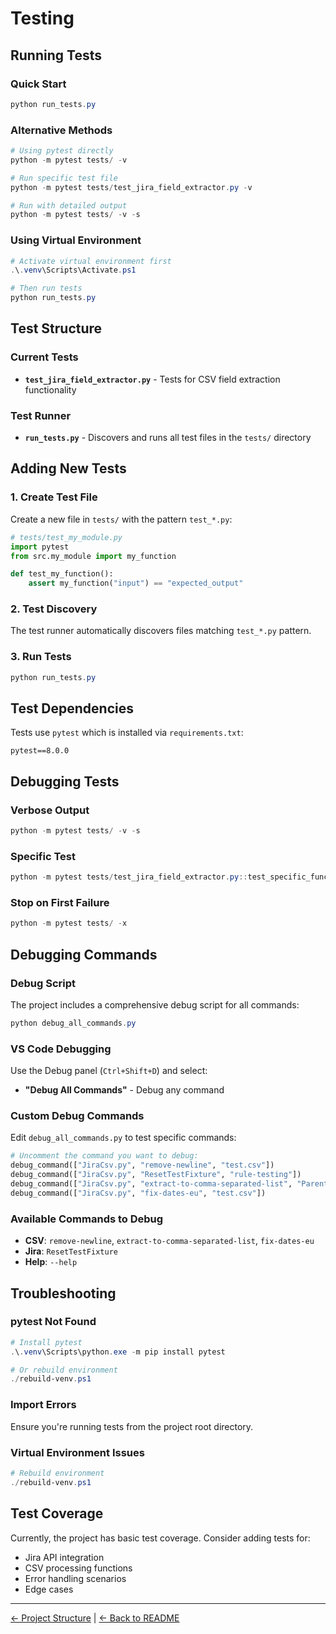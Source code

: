 # Testing

## Running Tests

### Quick Start
```powershell
python run_tests.py
```

### Alternative Methods
```powershell
# Using pytest directly
python -m pytest tests/ -v

# Run specific test file
python -m pytest tests/test_jira_field_extractor.py -v

# Run with detailed output
python -m pytest tests/ -v -s
```

### Using Virtual Environment
```powershell
# Activate virtual environment first
.\.venv\Scripts\Activate.ps1

# Then run tests
python run_tests.py
```

## Test Structure

### Current Tests
- **`test_jira_field_extractor.py`** - Tests for CSV field extraction functionality

### Test Runner
- **`run_tests.py`** - Discovers and runs all test files in the `tests/` directory

## Adding New Tests

### 1. Create Test File
Create a new file in `tests/` with the pattern `test_*.py`:

```python
# tests/test_my_module.py
import pytest
from src.my_module import my_function

def test_my_function():
    assert my_function("input") == "expected_output"
```

### 2. Test Discovery
The test runner automatically discovers files matching `test_*.py` pattern.

### 3. Run Tests
```powershell
python run_tests.py
```

## Test Dependencies

Tests use `pytest` which is installed via `requirements.txt`:
```
pytest==8.0.0
```

## Debugging Tests

### Verbose Output
```powershell
python -m pytest tests/ -v -s
```

### Specific Test
```powershell
python -m pytest tests/test_jira_field_extractor.py::test_specific_function -v
```

### Stop on First Failure
```powershell
python -m pytest tests/ -x
```

## Debugging Commands

### Debug Script
The project includes a comprehensive debug script for all commands:

```powershell
python debug_all_commands.py
```

### VS Code Debugging
Use the Debug panel (`Ctrl+Shift+D`) and select:
- **"Debug All Commands"** - Debug any command

### Custom Debug Commands
Edit `debug_all_commands.py` to test specific commands:

```python
# Uncomment the command you want to debug:
debug_command(["JiraCsv.py", "remove-newline", "test.csv"])
debug_command(["JiraCsv.py", "ResetTestFixture", "rule-testing"])
debug_command(["JiraCsv.py", "extract-to-comma-separated-list", "Parent key", "test.csv"])
debug_command(["JiraCsv.py", "fix-dates-eu", "test.csv"])
```

### Available Commands to Debug
- **CSV**: `remove-newline`, `extract-to-comma-separated-list`, `fix-dates-eu`
- **Jira**: `ResetTestFixture`
- **Help**: `--help`

## Troubleshooting

### pytest Not Found
```powershell
# Install pytest
.\.venv\Scripts\python.exe -m pip install pytest

# Or rebuild environment
./rebuild-venv.ps1
```

### Import Errors
Ensure you're running tests from the project root directory.

### Virtual Environment Issues
```powershell
# Rebuild environment
./rebuild-venv.ps1
```

## Test Coverage

Currently, the project has basic test coverage. Consider adding tests for:
- Jira API integration
- CSV processing functions
- Error handling scenarios
- Edge cases

---

[← Project Structure](project-structure.md) | [← Back to README](README.md)
